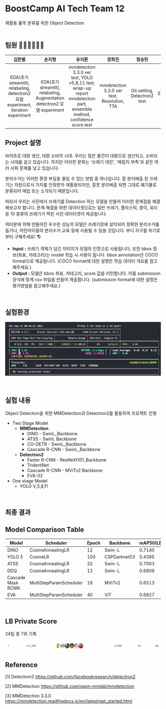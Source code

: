 # BoostCamp AI Tech Team 12 
재활용 품목 분류를 위한 Object Detection
<br/><br/>
## 팀원 👩🏻‍💻👨🏻‍💻
| 김한별 | 손지형 | 유지환 | 장희진 | 정승민 | 조현준 |
| :---: | :---: | :---: | :---: | :---: | :---: |
| EDA(초기 streamlit), relabeling, detectron2 모델 experiment, iteration experiment | EDA(초기 streamlit), relabeling, Augmentation detectron2 모델 experiment | mmdetection 3.3.0 ver test, YOLO v5,8,11 test, wrap-up report mmdetection part, ensemble method, confidence score test | mmdetection 3.3.0 ver test, Resolution, TTA | Git setting, Detectron2 test | EDA(streamlit), ensemble |


## Project 설명
바야흐로 대량 생산, 대량 소비의 시대. 우리는 많은 물건이 대량으로 생산되고, 소비되는 시대를 살고 있습니다. 하지만 이러한 문화는 '쓰레기 대란', '매립지 부족'과 같은 여러 사회 문제를 낳고 있습니다.

분리수거는 이러한 환경 부담을 줄일 수 있는 방법 중 하나입니다. 잘 분리배출 된 쓰레기는 자원으로서 가치를 인정받아 재활용되지만, 잘못 분리배출 되면 그대로 폐기물로 분류되어 매립 또는 소각되기 때문입니다.

따라서 우리는 사진에서 쓰레기를 Detection 하는 모델을 만들어 이러한 문제점을 해결해보고자 합니다. 문제 해결을 위한 데이터셋으로는 일반 쓰레기, 플라스틱, 종이, 유리 등 10 종류의 쓰레기가 찍힌 사진 데이터셋이 제공됩니다.

여러분에 의해 만들어진 우수한 성능의 모델은 쓰레기장에 설치되어 정확한 분리수거를 돕거나, 어린아이들의 분리수거 교육 등에 사용될 수 있을 것입니다. 부디 지구를 위기로부터 구해주세요! 🌎

- **Input :** 쓰레기 객체가 담긴 이미지가 모델의 인풋으로 사용됩니다. 또한 bbox 정보(좌표, 카테고리)는 model 학습 시 사용이 됩니다. bbox annotation은 COCO format으로 제공됩니다. (COCO format에 대한 설명은 학습 데이터 개요를 참고해주세요.)
- **Output :** 모델은 bbox 좌표, 카테고리, score 값을 리턴합니다. 이를 submission 양식에 맞게 csv 파일을 만들어 제출합니다. (submission format에 대한 설명은 평가방법을 참고해주세요.)
<br/>

## 실험환경
![alt text](image-2.png)

<br/>

## 실험 내용 
Object Detection을 위한 MMDetection과 Detectron2를 활용하여 프로젝트 진행

- Two Stage Model
    - **MMDetection**
        - DINO - SwinL_Backbone
        - ATSS - SwinL Backbone
        - CO-DETR - SwinL_Backbone
        - Cascade R-CNN - SwinL_Backbone
    - **Detectron2**
        - Faster R-CNN - ResNeXt101_Backbone
        - TridentNet
        - Cascade R-CNN - MViTv2 Backbone
        - EVA-02
- One stage Model
    - YOLO V_5,8,11

<br/>


## 최종 결과
## Model Comparison Table

| Model              | Scheduler                 | Epoch | Backbone      | mAP50(LB_public) | mAP50(LB_private) |
|--------------------|--------------------------|-------|---------------|------------------|-------------------|
| DINO               | CosineAnnealingLR        | 12    | Swin-L        | 0.7140           | 0.7010            |
| YOLO 5             | CosineLR                 | 100   | CSPDarknet53  | 0.4395           | 0.4197            |
| ATSS               | CosineAnnealingLR        | 32    | Swin-L        | 0.7003           | 0.6928            |
| DDQ                | CosineAnnealingLR        | 12    | Swin-L        | 0.6809           | 0.6744            |
| Cascade Mask RCNN  | MultiStepParamScheduler  | 16    | MViTv2        | 0.6513           | 0.6372            |
| EVA                | MultiStepParamScheduler  | 40    | ViT           | 0.6827           | 0.6700            |

<br/>

## LB Private Score
24팀 중 7위 기록

![alt text](image-3.png)
<br/>
## Reference 
[1] Detectron2 https://github.com/facebookresearch/detectron2

[2] MMDetection https://github.com/open-mmlab/mmdetection

[3] MMDetection 3.3.0 https://mmdetection.readthedocs.io/en/latest/get_started.html
